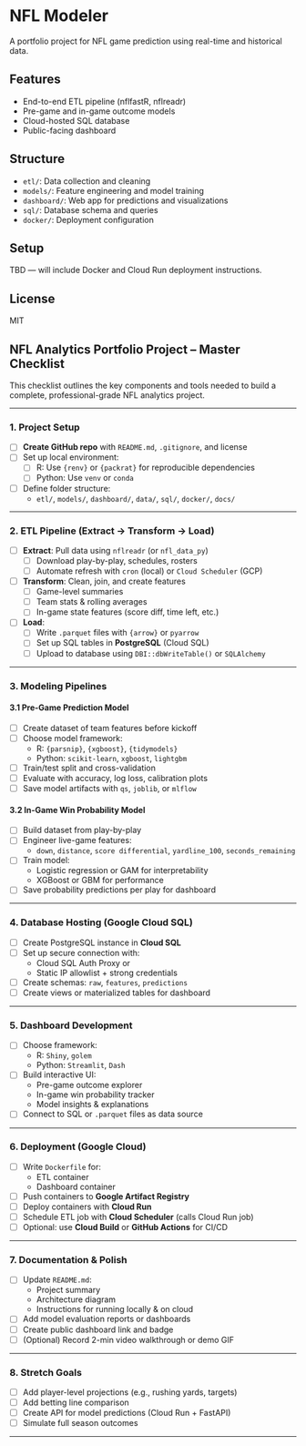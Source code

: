 # NFL Modeler

A portfolio project for NFL game prediction using real-time and historical data.

## Features
- End-to-end ETL pipeline (nflfastR, nflreadr)
- Pre-game and in-game outcome models
- Cloud-hosted SQL database
- Public-facing dashboard

## Structure
- `etl/`: Data collection and cleaning
- `models/`: Feature engineering and model training
- `dashboard/`: Web app for predictions and visualizations
- `sql/`: Database schema and queries
- `docker/`: Deployment configuration

## Setup
TBD — will include Docker and Cloud Run deployment instructions.

## License
MIT

## NFL Analytics Portfolio Project – Master Checklist

This checklist outlines the key components and tools needed to build a complete, professional-grade NFL analytics project.

---

### 1. Project Setup
- [ ] **Create GitHub repo** with `README.md`, `.gitignore`, and license
- [ ] Set up local environment:
  - [ ] R: Use `{renv}` or `{packrat}` for reproducible dependencies
  - [ ] Python: Use `venv` or `conda`
- [ ] Define folder structure:
  - `etl/`, `models/`, `dashboard/`, `data/`, `sql/`, `docker/`, `docs/`

---

### 2. ETL Pipeline (Extract → Transform → Load)
- [ ] **Extract**: Pull data using `nflreadr` (or `nfl_data_py`)
  - [ ] Download play-by-play, schedules, rosters
  - [ ] Automate refresh with `cron` (local) or `Cloud Scheduler` (GCP)
- [ ] **Transform**: Clean, join, and create features
  - [ ] Game-level summaries
  - [ ] Team stats & rolling averages
  - [ ] In-game state features (score diff, time left, etc.)
- [ ] **Load**:
  - [ ] Write `.parquet` files with `{arrow}` or `pyarrow`
  - [ ] Set up SQL tables in **PostgreSQL** (Cloud SQL)
  - [ ] Upload to database using `DBI::dbWriteTable()` or `SQLAlchemy`

---

### 3. Modeling Pipelines
#### 3.1 Pre-Game Prediction Model
- [ ] Create dataset of team features before kickoff
- [ ] Choose model framework:
  - R: `{parsnip}`, `{xgboost}`, `{tidymodels}`
  - Python: `scikit-learn`, `xgboost`, `lightgbm`
- [ ] Train/test split and cross-validation
- [ ] Evaluate with accuracy, log loss, calibration plots
- [ ] Save model artifacts with `qs`, `joblib`, or `mlflow`

#### 3.2 In-Game Win Probability Model
- [ ] Build dataset from play-by-play
- [ ] Engineer live-game features:
  - `down`, `distance`, `score differential`, `yardline_100`, `seconds_remaining`
- [ ] Train model:
  - Logistic regression or GAM for interpretability
  - XGBoost or GBM for performance
- [ ] Save probability predictions per play for dashboard

---

### 4. Database Hosting (Google Cloud SQL)
- [ ] Create PostgreSQL instance in **Cloud SQL**
- [ ] Set up secure connection with:
  - Cloud SQL Auth Proxy or
  - Static IP allowlist + strong credentials
- [ ] Create schemas: `raw`, `features`, `predictions`
- [ ] Create views or materialized tables for dashboard

---

### 5. Dashboard Development
- [ ] Choose framework:
  - R: `Shiny`, `golem`
  - Python: `Streamlit`, `Dash`
- [ ] Build interactive UI:
  - Pre-game outcome explorer
  - In-game win probability tracker
  - Model insights & explanations
- [ ] Connect to SQL or `.parquet` files as data source

---

### 6. Deployment (Google Cloud)
- [ ] Write `Dockerfile` for:
  - ETL container
  - Dashboard container
- [ ] Push containers to **Google Artifact Registry**
- [ ] Deploy containers with **Cloud Run**
- [ ] Schedule ETL job with **Cloud Scheduler** (calls Cloud Run job)
- [ ] Optional: use **Cloud Build** or **GitHub Actions** for CI/CD

---

### 7. Documentation & Polish
- [ ] Update `README.md`:
  - Project summary
  - Architecture diagram
  - Instructions for running locally & on cloud
- [ ] Add model evaluation reports or dashboards
- [ ] Create public dashboard link and badge
- [ ] (Optional) Record 2-min video walkthrough or demo GIF

---

### 8. Stretch Goals
- [ ] Add player-level projections (e.g., rushing yards, targets)
- [ ] Add betting line comparison
- [ ] Create API for model predictions (Cloud Run + FastAPI)
- [ ] Simulate full season outcomes

---

